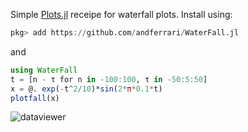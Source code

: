 Simple [Plots.jl](https://github.com/JuliaPlots/Plots.jl) receipe for waterfall plots. Install using:
```julia
pkg> add https://github.com/andferrari/WaterFall.jl
```
and
```julia
using WaterFall
t = [n - τ for n in -100:100, τ in -50:5:50]
x = @. exp(-t^2/10)*sin(2*π*0.1*t)
plotfall(x)
```
![dataviewer](https://user-images.githubusercontent.com/8927904/149405910-5f054f17-741b-4327-8b6a-a651c25ed825.png)
